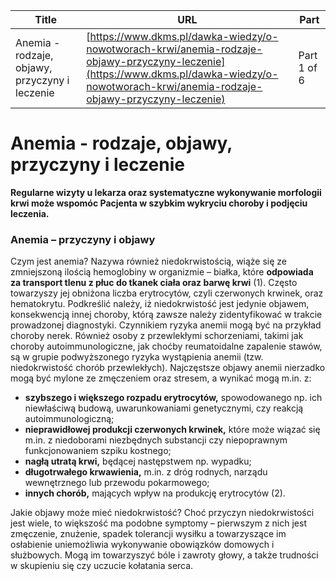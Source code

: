 | **Title**       | **URL**           | **Part**              |
|-----------------|-------------------|-----------------------|
| Anemia - rodzaje, objawy, przyczyny i leczenie         | [https://www.dkms.pl/dawka-wiedzy/o-nowotworach-krwi/anemia-rodzaje-objawy-przyczyny-leczenie](https://www.dkms.pl/dawka-wiedzy/o-nowotworach-krwi/anemia-rodzaje-objawy-przyczyny-leczenie)    | Part 1 of 6          |

# Anemia - rodzaje, objawy, przyczyny i leczenie

**Regularne wizyty u lekarza oraz systematyczne wykonywanie morfologii krwi może wspomóc Pacjenta w szybkim wykryciu choroby i podjęciu leczenia.**


### Anemia – przyczyny i objawy


Czym jest anemia? Nazywa również niedokrwistością, wiąże się ze zmniejszoną ilością hemoglobiny w organizmie – białka, które **odpowiada za transport tlenu z płuc do tkanek ciała oraz barwę krwi** (1\). Często towarzyszy jej obniżona liczba erytrocytów, czyli czerwonych krwinek, oraz hematokrytu. Podkreślić należy, iż niedokrwistość jest jedynie objawem, konsekwencją innej choroby, którą zawsze należy zidentyfikować w trakcie prowadzonej diagnostyki. Czynnikiem ryzyka anemii mogą być na przykład choroby nerek. Również osoby z przewlekłymi schorzeniami, takimi jak choroby autoimmunologiczne, jak choćby reumatoidalne zapalenie stawów, są w grupie podwyższonego ryzyka wystąpienia anemii (tzw. niedokrwistość chorób przewlekłych). Najczęstsze objawy anemii nierzadko mogą być mylone ze zmęczeniem oraz stresem, a wynikać mogą m.in. z:


* **szybszego i większego rozpadu erytrocytów,** spowodowanego np. ich niewłaściwą budową, uwarunkowaniami genetycznymi, czy reakcją autoimmunologiczną;
* **nieprawidłowej produkcji czerwonych krwinek,** które może wiązać się m.in. z niedoborami niezbędnych substancji czy niepoprawnym funkcjonowaniem szpiku kostnego;
* **nagłą utratą krwi,** będącej następstwem np. wypadku;
* **długotrwałego krwawienia,** m.in. z dróg rodnych, narządu wewnętrznego lub przewodu pokarmowego;
* **innych chorób,** mających wpływ na produkcję erytrocytów (2\).


Jakie objawy może mieć niedokrwistość? Choć przyczyn niedokrwistości jest wiele, to większość ma podobne symptomy – pierwszym z nich jest zmęczenie, znużenie, spadek tolerancji wysiłku a towarzyszące im osłabienie uniemożliwia wykonywanie obowiązków domowych i służbowych. Mogą im towarzyszyć bóle i zawroty głowy, a także trudności w skupieniu się czy uczucie kołatania serca.